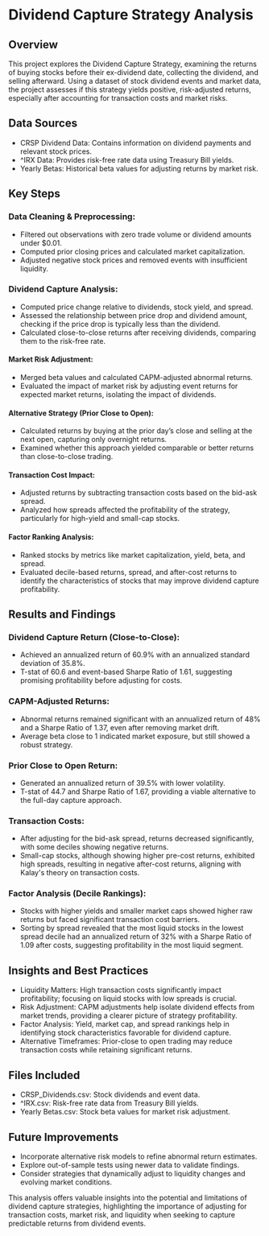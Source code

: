 # Dividend Capture Strategy Analysis

## Overview
This project explores the Dividend Capture Strategy, examining the returns of buying stocks before their ex-dividend date, collecting the dividend, and selling afterward. Using a dataset of stock dividend events and market data, the project assesses if this strategy yields positive, risk-adjusted returns, especially after accounting for transaction costs and market risks.

## Data Sources
- CRSP Dividend Data: Contains information on dividend payments and relevant stock prices.
- ^IRX Data: Provides risk-free rate data using Treasury Bill yields.
- Yearly Betas: Historical beta values for adjusting returns by market risk.

## Key Steps

### Data Cleaning & Preprocessing:

- Filtered out observations with zero trade volume or dividend amounts under $0.01.
- Computed prior closing prices and calculated market capitalization.
- Adjusted negative stock prices and removed events with insufficient liquidity.

### Dividend Capture Analysis:

- Computed price change relative to dividends, stock yield, and spread.
- Assessed the relationship between price drop and dividend amount, checking if the price drop is typically less than the dividend.
- Calculated close-to-close returns after receiving dividends, comparing them to the risk-free rate.

#### Market Risk Adjustment:

- Merged beta values and calculated CAPM-adjusted abnormal returns.
- Evaluated the impact of market risk by adjusting event returns for expected market returns, isolating the impact of dividends.

#### Alternative Strategy (Prior Close to Open):

- Calculated returns by buying at the prior day’s close and selling at the next open, capturing only overnight returns.
- Examined whether this approach yielded comparable or better returns than close-to-close trading.

#### Transaction Cost Impact:

- Adjusted returns by subtracting transaction costs based on the bid-ask spread.
- Analyzed how spreads affected the profitability of the strategy, particularly for high-yield and small-cap stocks.

#### Factor Ranking Analysis:

- Ranked stocks by metrics like market capitalization, yield, beta, and spread.
- Evaluated decile-based returns, spread, and after-cost returns to identify the characteristics of stocks that may improve dividend capture profitability.

## Results and Findings

### Dividend Capture Return (Close-to-Close):

- Achieved an annualized return of 60.9% with an annualized standard deviation of 35.8%.
- T-stat of 60.6 and event-based Sharpe Ratio of 1.61, suggesting promising profitability before adjusting for costs.

### CAPM-Adjusted Returns:

- Abnormal returns remained significant with an annualized return of 48% and a Sharpe Ratio of 1.37, even after removing market drift.
- Average beta close to 1 indicated market exposure, but still showed a robust strategy.

### Prior Close to Open Return:

- Generated an annualized return of 39.5% with lower volatility.
- T-stat of 44.7 and Sharpe Ratio of 1.67, providing a viable alternative to the full-day capture approach.

### Transaction Costs:

- After adjusting for the bid-ask spread, returns decreased significantly, with some deciles showing negative returns.
- Small-cap stocks, although showing higher pre-cost returns, exhibited high spreads, resulting in negative after-cost returns, aligning with Kalay's theory on transaction costs.

### Factor Analysis (Decile Rankings):

- Stocks with higher yields and smaller market caps showed higher raw returns but faced significant transaction cost barriers.
- Sorting by spread revealed that the most liquid stocks in the lowest spread decile had an annualized return of 32% with a Sharpe Ratio of 1.09 after costs, suggesting profitability in the most liquid segment.

## Insights and Best Practices

- Liquidity Matters: High transaction costs significantly impact profitability; focusing on liquid stocks with low spreads is crucial.
- Risk Adjustment: CAPM adjustments help isolate dividend effects from market trends, providing a clearer picture of strategy profitability.
- Factor Analysis: Yield, market cap, and spread rankings help in identifying stock characteristics favorable for dividend capture.
- Alternative Timeframes: Prior-close to open trading may reduce transaction costs while retaining significant returns.

## Files Included
- CRSP_Dividends.csv: Stock dividends and event data.
- ^IRX.csv: Risk-free rate data from Treasury Bill yields.
- Yearly Betas.csv: Stock beta values for market risk adjustment.

## Future Improvements
- Incorporate alternative risk models to refine abnormal return estimates.
- Explore out-of-sample tests using newer data to validate findings.
- Consider strategies that dynamically adjust to liquidity changes and evolving market conditions.

This analysis offers valuable insights into the potential and limitations of dividend capture strategies, highlighting the importance of adjusting for transaction costs, market risk, and liquidity when seeking to capture predictable returns from dividend events.
